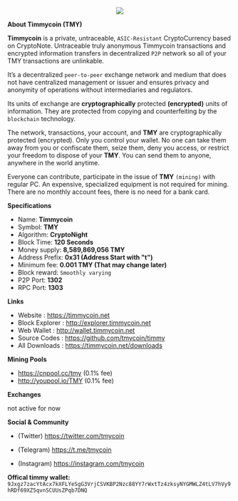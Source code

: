 <p align="center">
  <img src="https://github.com/tmycoin/timmy/blob/master/tmy.png" />
</p>

**About Timmycoin (TMY)**

**Timmycoin** is a private, untraceable, `ASIC-Resistant` CryptoCurrency based on CryptoNote. Untraceable truly anonymous Timmycoin transactions and encrypted information transfers in decentralized `P2P` network so all of your TMY transactions are unlinkable. 

It’s a decentralized `peer-to-peer` exchange network and medium that does not have centralized management or issuer and ensures privacy and anonymity of operations without intermediaries and regulators. 

Its units of exchange are **cryptographically** protected **(encrypted)** units of information. They are protected from copying and counterfeiting by the `blockchain` technology. 

The network, transactions, your account, and **TMY** are cryptographically protected (encrypted). Only you control your wallet. No one can take them away from you or confiscate them, seize them, deny you access, or restrict your freedom to dispose of your **TMY**. You can send them to anyone, anywhere in the world anytime. 

Everyone can contribute, participate in the issue of **TMY** `(mining)` with regular PC. An expensive, specialized equipment is not required for mining. There are no monthly account fees, there is no need for a bank card. 

**Specifications**
* Name: **Timmycoin** 
* Symbol: **TMY** 
* Algorithm: **CryptoNight** 
* Block Time: **120 Seconds**  
* Money supply: **8,589,869,056 TMY**  
* Address Prefix: **0x31 (Address Start with "t")**  
* Minimum fee: **0.001 TMY (That may change later)** 
* Block reward: `Smoothly varying`  
* P2P Port: **1302**
* RPC Port: **1303**

**Links**
* Website : https://timmycoin.net
* Block Explorer : http://explorer.timmycoin.net
* Web Wallet : http://wallet.timmycoin.net
* Source Codes : https://github.com/tmycoin/timmy
* All Downloads : https://timmycoin.net/downloads

**Mining Pools**
* https://cnpool.cc/tmy (0.1% fee)
* http://youpool.io/TMY (0.1% fee)

**Exchanges**

not active for now

**Social & Community**

* (Twitter) https://twitter.com/tmycoin

* (Telegram) https://t.me/tmycoin

* (Instagram) https://instagram.com/tmycoin


**Offical timmy wallet:** `9Jxgz7zacYtAcx7kXFLYeSgG3VrjCSVKBP2Nzc88YY7rWxtTz4zksyNYGMWLZ4tLV7hVy9hRDf69XZ5qvnSCUUsZPqb7DNQ`

